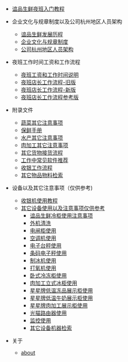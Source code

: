 

* [谊品生鲜夜班入门教程](README.md ':disabled')

- 企业文化与规章制度以及公司杭州地区人员架构
	- [谊品生鲜发展历程](./initwithmarkdown/about/谊品生鲜发展历程.md)
	- [企业文化与规章制度](./initwithmarkdown/about/企业文化与规章制度.md)
	- [公司杭州地区人员架构](./initwithmarkdown/about/公司杭州地区人员架构.md)

- 夜班工作时间工资和工作流程
	- [夜班工资和工作时间说明](./initwithmarkdown/common/夜班工作时间工资和工作流程.md)
	- [夜班店长工作流程-旧版](./initwithmarkdown/common/夜班店长工作流程-旧版.md)
	- [夜班店长工作流程-新版](./initwithmarkdown/common/夜班店长工作流程-新版.md)
	- [夜班店长工作流程参考版](./initwithmarkdown/common/夜班店长工作流程-参考.md)

- 附录文件
	- [蔬菜其它注意事项](./initwithmarkdown/common/蔬菜其它注意事项.md)
	- [保鲜手册](./initwithmarkdown/common/蔬菜保鲜手册.md)
	- [水产其它注意事项](./initwithmarkdown/common/水产其它注意事项.md)
	- [肉加工其它注意事项](./initwithmarkdown/common/肉加工其它注意事项.md)
	- [其它货物接货流程](./initwithmarkdown/common/其它货物接货流程.md)
	- [工作中常见软件推荐](./initwithmarkdown/common/工作中常见软件推荐.md)
	- [收银工作流程](./initwithmarkdown/common/收银工作流程.md)
	- [其它物品物料检索](./initwithmarkdown/common/其它物品物料检索.md)

- 设备以及其它注意事项（仅供参考)
	- [收银机使用教程](./initwithmarkdown/common/收银机使用教程.md)
	- [其它设备使用以及注意事项仅供参考](./initwithmarkdown/common/其它设备使用以及注意事项.md)
		- [谊品生鲜冷柜使用注意事项](./initwithmarkdown/equipment/谊品生鲜冷柜使用注意事项.md)
		- [外机清洗](./initwithmarkdown/equipment/外机清洗.md)
		- [电闸柜使用](./initwithmarkdown/equipment/电闸柜使用.md)
		- [空调机使用](./initwithmarkdown/equipment/空调机使用.md)
		- [电子台秤使用](./initwithmarkdown/equipment/电子台秤使用.md)
		- [条码电子秤使用](./initwithmarkdown/equipment/条码电子秤使用.md)
		- [制冰机使用](./initwithmarkdown/equipment/制冰机使用.md)
		- [打氧机使用](./initwithmarkdown/equipment/打氧机使用.md)
		- [卧式冷冻柜使用](./initwithmarkdown/equipment/卧式冷冻柜使用.md)
		- [肉加工立式冰柜使用](./initwithmarkdown/equipment/肉加工立式冰柜使用.md)
		- [星星牌低温冻品展示柜使用](./initwithmarkdown/equipment/星星牌低温冻品展示柜使用.md)
		- [星星牌低温牛奶展示柜使用](./initwithmarkdown/equipment/星星牌低温牛奶展示柜使用.md)
		- [星星牌肉加工展示柜使用](./initwithmarkdown/equipment/星星牌肉加工展示柜使用.md)
		- [光猫路由器使用](./initwithmarkdown/equipment/光猫路由器使用.md)
		- [监控使用](./initwithmarkdown/equipment/监控使用.md)
		- [其它设备机器检索](./initwithmarkdown/equipment/其它设备检索.md)

- 关于

	- [about](./initwithmarkdown/about/关于.md)
